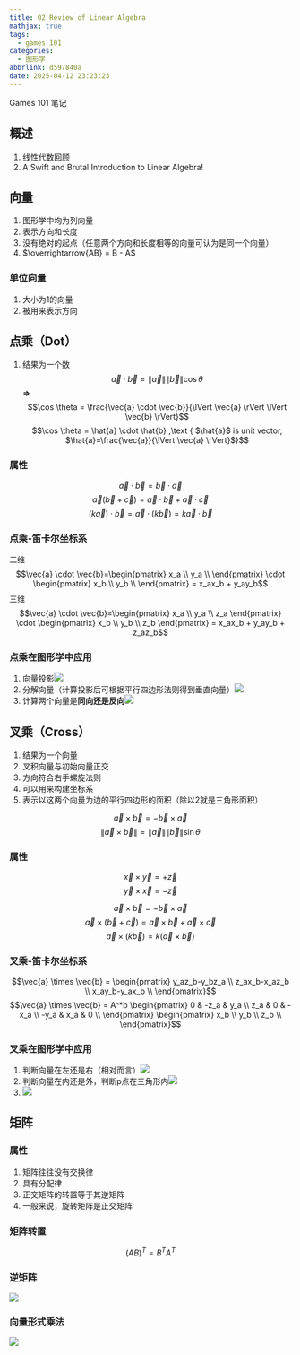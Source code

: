 ```yaml
---
title: 02 Review of Linear Algebra
mathjax: true
tags:
  - games 101
categories:
  - 图形学
abbrlink: d597840a
date: 2025-04-12 23:23:23
---
```


Games 101 笔记
<!-- less -->

## 概述
1. 线性代数回顾
2. A Swift and Brutal  Introduction to Linear Algebra!

## 向量
1. 图形学中均为列向量
2. 表示方向和长度
3. 没有绝对的起点（任意两个方向和长度相等的向量可认为是同一个向量）
4. $\overrightarrow{AB} = B - A$

### 单位向量
1. 大小为1的向量
2. 被用来表示方向

## 点乘（Dot）
1. 结果为一个数
$$ \vec{a}\cdot\vec{b}=\lVert\vec{a}\rVert\lVert\vec{b}\rVert \cos\theta $$
**=>**
$$\cos \theta = \frac{\vec{a} \cdot \vec{b}}{\lVert \vec{a} \rVert \lVert \vec{b} \rVert}$$
$$\cos \theta = \hat{a} \cdot \hat{b} ,\text { $\hat{a}$ is unit vector, $\hat{a}=\frac{\vec{a}}{\lVert \vec{a} \rVert}$}$$

### 属性
$$\vec{a} \cdot \vec{b} = \vec{b} \cdot \vec{a}$$
$$\vec{a}(\vec{b} + \vec{c}) = \vec{a} \cdot \vec{b} + \vec{a} \cdot \vec{c}$$
$$(k\vec{a})\cdot \vec{b}= \vec{a} \cdot (k\vec{b}) = k{\vec{a} \cdot \vec{b}}$$


### 点乘-笛卡尔坐标系
二维
$$\vec{a} \cdot \vec{b}=\begin{pmatrix} x_a \\ y_a \\ \end{pmatrix} \cdot \begin{pmatrix} x_b \\ y_b \\ \end{pmatrix} = x_ax_b + y_ay_b$$
三维
$$\vec{a} \cdot \vec{b}=\begin{pmatrix} x_a \\ y_a \\ z_a \end{pmatrix} \cdot \begin{pmatrix} x_b \\ y_b \\ z_b \end{pmatrix} = x_ax_b + y_ay_b + z_az_b$$

### 点乘在图形学中应用
1. 向量投影![](./02%20Review%20of%20Linear%20Algebra/Pasted%20image%2020250112113614.png)
2. 分解向量（计算投影后可根据平行四边形法则得到垂直向量）![](./02%20Review%20of%20Linear%20Algebra/Pasted%20image%2020250112113625.png)
3. 计算两个向量是**同向还是反向**![](./02%20Review%20of%20Linear%20Algebra/Pasted%20image%2020250112113701.png)
## 叉乘（Cross）
1. 结果为一个向量
2. 叉积向量与初始向量正交
3. 方向符合右手螺旋法则
4. 可以用来构建坐标系
5. 表示以这两个向量为边的平行四边形的面积（除以2就是三角形面积）

$$\vec{a} \times \vec{b} = -\vec{b} \times \vec{a}$$
$$\lVert \vec{a} \times \vec{b} \rVert = \lVert \vec{a} \rVert \lVert \vec{b} \rVert \sin \theta$$
### 属性
$$\vec{x} \times \vec{y} = +\vec{z}$$
$$\vec{y} \times \vec{x} = -\vec{z}$$

$$\vec{a} \times \vec{b} = -\vec{b} \times \vec{a}$$
$$\vec{a} \times (\vec{b} + \vec{c}) = \vec{a} \times \vec{b} + \vec{a} \times \vec{c}$$
$$\vec{a} \times (k\vec{b}) = k(\vec{a} \times \vec{b})$$
### 叉乘-笛卡尔坐标系
$$\vec{a} \times \vec{b} = 
\begin{pmatrix}
    y_az_b-y_bz_a \\
    z_ax_b-x_az_b \\
    x_ay_b-y_ax_b \\
\end{pmatrix}$$
$$\vec{a} \times \vec{b} = A^*b
\begin{pmatrix}
    0 & -z_a & y_a \\
    z_a & 0 & -x_a \\
    -y_a & x_a & 0 \\
\end{pmatrix}
\begin{pmatrix}
    x_b \\
    y_b \\
    z_b \\
\end{pmatrix}$$

### 叉乘在图形学中应用
1. 判断向量在左还是右（相对而言）![](./02%20Review%20of%20Linear%20Algebra/Pasted%20image%2020250112172643.png)
2. 判断向量在内还是外，判断p点在三角形内![](./02%20Review%20of%20Linear%20Algebra/Pasted%20image%2020250112172701.png)
3. ![](./02%20Review%20of%20Linear%20Algebra/Pasted%20image%2020250112172916.png)
## 矩阵
### 属性
1. 矩阵往往没有交换律
2. 具有分配律
3. 正交矩阵的转置等于其逆矩阵
4. 一般来说，旋转矩阵是正交矩阵

### 矩阵转置
$$(AB)^T=B^TA^T$$
### 逆矩阵
![](./02%20Review%20of%20Linear%20Algebra/Pasted%20image%2020250112173256.png)
### 向量形式乘法
![](./02%20Review%20of%20Linear%20Algebra/Pasted%20image%2020250112173402.png)
